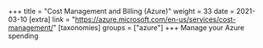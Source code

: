 +++
title = "Cost Management and Billing (Azure)"
weight = 33
date = 2021-03-10
[extra]
link = "https://azure.microsoft.com/en-us/services/cost-management/"
[taxonomies]
groups = ["azure"]
+++
Manage your Azure spending


